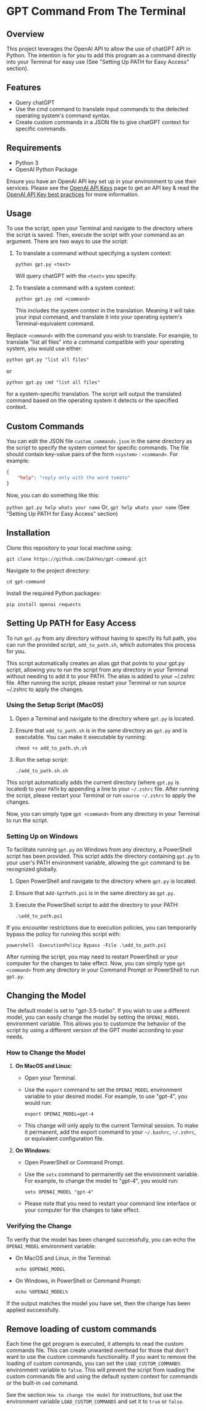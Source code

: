 # GPT Command From The Terminal

## Overview

This project leverages the OpenAI API to allow the use of chatGPT API in Python. The intention is for you to add this program as a command directly into your Terminal for easy use (See "Setting Up PATH for Easy Access" section).

## Features

- Query chatGPT
- Use the cmd command to translate input commands to the detected operating system's command syntax.
- Create custom commands in a JSON file to give chatGPT context for specific commands.

## Requirements

- Python 3
- OpenAI Python Package

Ensure you have an OpenAI API key set up in your environment to use their services. Please see the [OpenAI API Keys](https://platform.openai.com/account/api-keys) page to get an API key & read the [OpenAI API Key best practices](https://help.openai.com/en/articles/5112595-best-practices-for-api-key-safety) for more information.

## Usage

To use the script, open your Terminal and navigate to the directory where the script is saved. Then, execute the script with your command as an argument. There are two ways to use the script:

1. To translate a command without specifying a system context:

   `python gpt.py <text>`

   Will query chatGPT with the `<text>` you specify.

2. To translate a command with a system context:

   `python gpt.py cmd <command>`

   This includes the system context in the translation. Meaning it will take your input command, and translate it into your operating system's Terminal-equivalent command.

Replace `<command>` with the command you wish to translate. For example, to translate "list all files" into a command compatible with your operating system, you would use either:

`python gpt.py "list all files"`

or

`python gpt.py cmd "list all files"`

for a system-specific translation. The script will output the translated command based on the operating system it detects or the specified context.

## Custom Commands

You can edit the JSON file `custom_commands.json` in the same directory as the script to specify the system context for specific commands. The file should contain key-value pairs of the form `<system>` : `<command>`. For example:

```json
{
    "help": "reply only with the word tomato"
}
```

Now, you can do something like this:

`python gpt.py help whats your name`
Or,
`gpt help whats your name` (See "Setting Up PATH for Easy Access" section)

## Installation

Clone this repository to your local machine using:

`git clone https://github.com/ZakYeo/gpt-command.git`

Navigate to the project directory:

`cd gpt-command`

Install the required Python packages:

`pip install openai requests`


## Setting Up PATH for Easy Access

To run `gpt.py` from any directory without having to specify its full path, you can run the provided script, `add_to_path.sh`, which automates this process for you.

This script automatically creates an alias gpt that points to your gpt.py script, allowing you to run the script from any directory in your Terminal without needing to add it to your PATH. The alias is added to your ~/.zshrc file. After running the script, please restart your Terminal or run source ~/.zshrc to apply the changes.

### Using the Setup Script (MacOS)

1. Open a Terminal and navigate to the directory where `gpt.py` is located.
2. Ensure that `add_to_path.sh` is in the same directory as `gpt.py` and is executable. You can make it executable by running:

   `chmod +x add_to_path.sh.sh`

3. Run the setup script:

   `./add_to_path.sh.sh`

This script automatically adds the current directory (where `gpt.py` is located) to your `PATH` by appending a line to your `~/.zshrc` file. After running the script, please restart your Terminal or run `source ~/.zshrc` to apply the changes.

Now, you can simply type `gpt <command>` from any directory in your Terminal to run the script.

### Setting Up on Windows

To facilitate running `gpt.py` on Windows from any directory, a PowerShell script has been provided. This script adds the directory containing `gpt.py` to your user's PATH environment variable, allowing the `gpt` command to be recognized globally.

1. Open PowerShell and navigate to the directory where `gpt.py` is located.
2. Ensure that `Add-GptPath.ps1` is in the same directory as `gpt.py`.
3. Execute the PowerShell script to add the directory to your PATH:

   `.\add_to_path.ps1`

If you encounter restrictions due to execution policies, you can temporarily bypass the policy for running this script with:

`powershell -ExecutionPolicy Bypass -File .\add_to_path.ps1`

After running the script, you may need to restart PowerShell or your computer for the changes to take effect. Now, you can simply type `gpt <command>` from any directory in your Command Prompt or PowerShell to run `gpt.py`.

## Changing the Model

The default model is set to "gpt-3.5-turbo". If you wish to use a different model, you can easily change the model by setting the `OPENAI_MODEL` environment variable. This allows you to customize the behavior of the script by using a different version of the GPT model according to your needs.

### How to Change the Model

1. **On MacOS and Linux:**
   - Open your Terminal.
   - Use the `export` command to set the `OPENAI_MODEL` environment variable to your desired model. For example, to use "gpt-4", you would run:

     ```export OPENAI_MODEL=gpt-4```

   - This change will only apply to the current Terminal session. To make it permanent, add the export command to your `~/.bashrc`, `~/.zshrc`, or equivalent configuration file.

2. **On Windows:**
   - Open PowerShell or Command Prompt.
   - Use the `setx` command to permanently set the environment variable. For example, to change the model to "gpt-4", you would run:

     ```setx OPENAI_MODEL "gpt-4"```

   - Please note that you need to restart your command line interface or your computer for the changes to take effect.

### Verifying the Change

To verify that the model has been changed successfully, you can echo the `OPENAI_MODEL` environment variable:

- On MacOS and Linux, in the Terminal:

  ```echo $OPENAI_MODEL```

- On Windows, in PowerShell or Command Prompt:

  ```echo %OPENAI_MODEL%```

If the output matches the model you have set, then the change has been applied successfully.

## Remove loading of custom commands

Each time the gpt program is executed, it attempts to read the custom commands file. This can create unwanted overhead for those that don't want to use the custom commands functionality. If you want to remove the loading of custom commands, you can set the `LOAD_CUSTOM_COMMANDS` environment variable to `false`. This will prevent the script from loading the custom commands file and using the default system context for commands or the built-in `cmd` command.

See the section `How to change the model` for instructions, but use the environment variable `LOAD_CUSTOM_COMMANDS` and set it to `true` or `false`.
